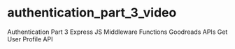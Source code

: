 # authentication_part_3_video
Authentication Part 3
  Express JS
Middleware Functions
  Goodreads APIs
  Get User Profile API
